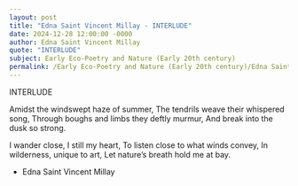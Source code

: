 ```yaml
---
layout: post
title: "Edna Saint Vincent Millay - INTERLUDE"
date: 2024-12-28 12:00:00 -0000
author: Edna Saint Vincent Millay
quote: "INTERLUDE"
subject: Early Eco-Poetry and Nature (Early 20th century)
permalink: /Early Eco-Poetry and Nature (Early 20th century)/Edna Saint Vincent Millay/Edna Saint Vincent Millay - INTERLUDE
---
```


INTERLUDE

Amidst the windswept haze of summer,
The tendrils weave their whispered song,
Through boughs and limbs they deftly murmur,
And break into the dusk so strong.

I wander close, I still my heart,
To listen close to what winds convey,
In wilderness, unique to art,
Let nature’s breath hold me at bay.


- Edna Saint Vincent Millay

